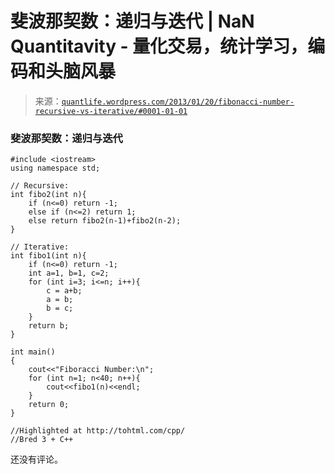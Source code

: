 <!--yml

类别：未分类

日期：2024 年 05 月 18 日 13:57:59

-->

# 斐波那契数：递归与迭代 | NaN Quantitavity - 量化交易，统计学习，编码和头脑风暴

> 来源：[`quantlife.wordpress.com/2013/01/20/fibonacci-number-recursive-vs-iterative/#0001-01-01`](https://quantlife.wordpress.com/2013/01/20/fibonacci-number-recursive-vs-iterative/#0001-01-01)

### 斐波那契数：递归与迭代

```
#include <iostream>
using namespace std;

// Recursive:
int fibo2(int n){
    if (n<=0) return -1;
    else if (n<=2) return 1;
    else return fibo2(n-1)+fibo2(n-2);
}

// Iterative:
int fibo1(int n){
    if (n<=0) return -1;
    int a=1, b=1, c=2;
    for (int i=3; i<=n; i++){
        c = a+b;
        a = b;
        b = c;
    }
    return b;
}

int main() 
{
    cout<<"Fiboracci Number:\n";
    for (int n=1; n<40; n++){
        cout<<fibo1(n)<<endl;
    }
    return 0;
}

//Highlighted at http://tohtml.com/cpp/
//Bred 3 + C++
```

还没有评论。
